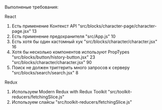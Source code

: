 Выполненые требования:

React

1. Есть применение Контекст API "src/blocks/character-page/character-page.jsx" 13
2. Есть применение предохранителя "src/App.js" 10
3. Есть хотя бы один кастомный хук "src/blocks/character/character.jsx" 16
4. Хотя бы несколько компонентов используют PropTypes "src/blocks/button/history-button.jsx" 23
    "src/blocks/character/character.jsx" 90
5. Поиск не должен триггерить много запросов к серверу "src/blocks/search/search.jsx" 8

Redux

1. Используем Modern Redux with Redux Toolkit "src/toolkit-reducers/fetchingSlice.js"
2. Используем слайсы "src/toolkit-reducers/fetchingSlice.js"